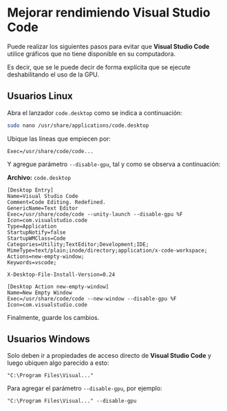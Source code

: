# Mejorar rendimiendo Visual Studio Code

Puede realizar los siguientes pasos para evitar que **Visual Studio Code** utilice gráficos que no tiene disponible en su computadora.

Es decir, que se le puede decir de forma explícita que se ejecute deshabilitando el uso de la GPU.

## Usuarios Linux

Abra el lanzador `code.desktop` como se indica a continuación:

```bash
sudo nano /usr/share/applications/code.desktop
```

Ubique las líneas que empiecen por:

```desktop
Exec=/usr/share/code/code...
```

Y agregue parámetro `--disable-gpu`, tal y como se observa a continuación:

**Archivo:** `code.desktop`

```desktop
[Desktop Entry]
Name=Visual Studio Code
Comment=Code Editing. Redefined.
GenericName=Text Editor
Exec=/usr/share/code/code --unity-launch --disable-gpu %F
Icon=com.visualstudio.code
Type=Application
StartupNotify=false
StartupWMClass=Code
Categories=Utility;TextEditor;Development;IDE;
MimeType=text/plain;inode/directory;application/x-code-workspace;
Actions=new-empty-window;
Keywords=vscode;

X-Desktop-File-Install-Version=0.24

[Desktop Action new-empty-window]
Name=New Empty Window
Exec=/usr/share/code/code --new-window --disable-gpu %F
Icon=com.visualstudio.code
```

Finalmente, guarde los cambios.

## Usuarios Windows

Solo deben ir a propiedades de acceso directo de **Visual Studio Code** y luego ubiquen algo parecido a esto:

```none
"C:\Program Files\Visual..."
```

Para agregar el parámetro `--disable-gpu`, por ejemplo:

```none
"C:\Program Files\Visual..." --disable-gpu
```

